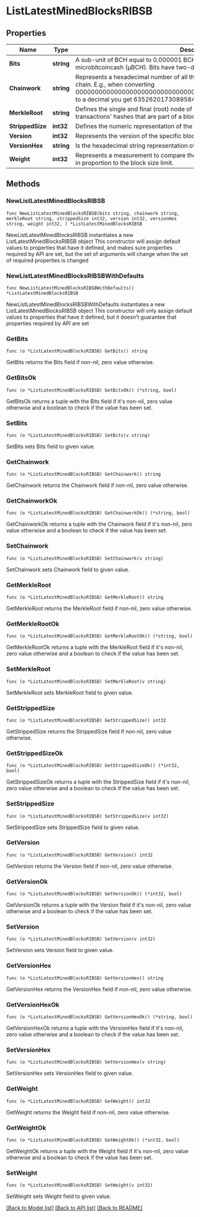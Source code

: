 # ListLatestMinedBlocksRIBSB

## Properties

Name | Type | Description | Notes
------------ | ------------- | ------------- | -------------
**Bits** | **string** | A sub-unit of BCH equal to 0.000001 BCH, or 100 Satoshi, and is the same as microbitcoincash (μBCH). Bits have two-decimal precision. | 
**Chainwork** | **string** | Represents a hexadecimal number of all the hashes necessary to produce the current chain. E.g., when converting 0000000000000000000000000000000000000000000086859f7a841475b236fd to a decimal you get 635262017308958427068157 hashes, or 635262 exahashes. | 
**MerkleRoot** | **string** | Defines the single and final (root) node of a Merkle tree. It is the combined hash of all transactions&#39; hashes that are part of a blockchain block. | 
**StrippedSize** | **int32** | Defines the numeric representation of the block size excluding the witness data. | 
**Version** | **int32** | Represents the version of the specific block on the blockchain. | 
**VersionHex** | **string** | Is the hexadecimal string representation of the block&#39;s version. | 
**Weight** | **int32** | Represents a measurement to compare the size of different transactions to each other in proportion to the block size limit. | 

## Methods

### NewListLatestMinedBlocksRIBSB

`func NewListLatestMinedBlocksRIBSB(bits string, chainwork string, merkleRoot string, strippedSize int32, version int32, versionHex string, weight int32, ) *ListLatestMinedBlocksRIBSB`

NewListLatestMinedBlocksRIBSB instantiates a new ListLatestMinedBlocksRIBSB object
This constructor will assign default values to properties that have it defined,
and makes sure properties required by API are set, but the set of arguments
will change when the set of required properties is changed

### NewListLatestMinedBlocksRIBSBWithDefaults

`func NewListLatestMinedBlocksRIBSBWithDefaults() *ListLatestMinedBlocksRIBSB`

NewListLatestMinedBlocksRIBSBWithDefaults instantiates a new ListLatestMinedBlocksRIBSB object
This constructor will only assign default values to properties that have it defined,
but it doesn't guarantee that properties required by API are set

### GetBits

`func (o *ListLatestMinedBlocksRIBSB) GetBits() string`

GetBits returns the Bits field if non-nil, zero value otherwise.

### GetBitsOk

`func (o *ListLatestMinedBlocksRIBSB) GetBitsOk() (*string, bool)`

GetBitsOk returns a tuple with the Bits field if it's non-nil, zero value otherwise
and a boolean to check if the value has been set.

### SetBits

`func (o *ListLatestMinedBlocksRIBSB) SetBits(v string)`

SetBits sets Bits field to given value.


### GetChainwork

`func (o *ListLatestMinedBlocksRIBSB) GetChainwork() string`

GetChainwork returns the Chainwork field if non-nil, zero value otherwise.

### GetChainworkOk

`func (o *ListLatestMinedBlocksRIBSB) GetChainworkOk() (*string, bool)`

GetChainworkOk returns a tuple with the Chainwork field if it's non-nil, zero value otherwise
and a boolean to check if the value has been set.

### SetChainwork

`func (o *ListLatestMinedBlocksRIBSB) SetChainwork(v string)`

SetChainwork sets Chainwork field to given value.


### GetMerkleRoot

`func (o *ListLatestMinedBlocksRIBSB) GetMerkleRoot() string`

GetMerkleRoot returns the MerkleRoot field if non-nil, zero value otherwise.

### GetMerkleRootOk

`func (o *ListLatestMinedBlocksRIBSB) GetMerkleRootOk() (*string, bool)`

GetMerkleRootOk returns a tuple with the MerkleRoot field if it's non-nil, zero value otherwise
and a boolean to check if the value has been set.

### SetMerkleRoot

`func (o *ListLatestMinedBlocksRIBSB) SetMerkleRoot(v string)`

SetMerkleRoot sets MerkleRoot field to given value.


### GetStrippedSize

`func (o *ListLatestMinedBlocksRIBSB) GetStrippedSize() int32`

GetStrippedSize returns the StrippedSize field if non-nil, zero value otherwise.

### GetStrippedSizeOk

`func (o *ListLatestMinedBlocksRIBSB) GetStrippedSizeOk() (*int32, bool)`

GetStrippedSizeOk returns a tuple with the StrippedSize field if it's non-nil, zero value otherwise
and a boolean to check if the value has been set.

### SetStrippedSize

`func (o *ListLatestMinedBlocksRIBSB) SetStrippedSize(v int32)`

SetStrippedSize sets StrippedSize field to given value.


### GetVersion

`func (o *ListLatestMinedBlocksRIBSB) GetVersion() int32`

GetVersion returns the Version field if non-nil, zero value otherwise.

### GetVersionOk

`func (o *ListLatestMinedBlocksRIBSB) GetVersionOk() (*int32, bool)`

GetVersionOk returns a tuple with the Version field if it's non-nil, zero value otherwise
and a boolean to check if the value has been set.

### SetVersion

`func (o *ListLatestMinedBlocksRIBSB) SetVersion(v int32)`

SetVersion sets Version field to given value.


### GetVersionHex

`func (o *ListLatestMinedBlocksRIBSB) GetVersionHex() string`

GetVersionHex returns the VersionHex field if non-nil, zero value otherwise.

### GetVersionHexOk

`func (o *ListLatestMinedBlocksRIBSB) GetVersionHexOk() (*string, bool)`

GetVersionHexOk returns a tuple with the VersionHex field if it's non-nil, zero value otherwise
and a boolean to check if the value has been set.

### SetVersionHex

`func (o *ListLatestMinedBlocksRIBSB) SetVersionHex(v string)`

SetVersionHex sets VersionHex field to given value.


### GetWeight

`func (o *ListLatestMinedBlocksRIBSB) GetWeight() int32`

GetWeight returns the Weight field if non-nil, zero value otherwise.

### GetWeightOk

`func (o *ListLatestMinedBlocksRIBSB) GetWeightOk() (*int32, bool)`

GetWeightOk returns a tuple with the Weight field if it's non-nil, zero value otherwise
and a boolean to check if the value has been set.

### SetWeight

`func (o *ListLatestMinedBlocksRIBSB) SetWeight(v int32)`

SetWeight sets Weight field to given value.



[[Back to Model list]](../README.md#documentation-for-models) [[Back to API list]](../README.md#documentation-for-api-endpoints) [[Back to README]](../README.md)


